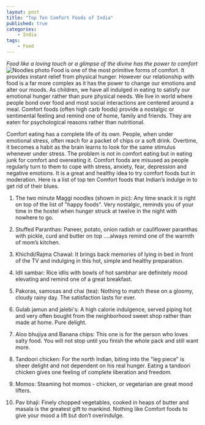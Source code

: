 ```yaml
---
layout: post
title: "Top Ten Comfort Foods of India"
published: true
categories:
	- India
tags:
	- Food
---
```


*Food like a loving touch or a glimpse of the divine has the power to comfort*
![Noodles photo](http://2.bp.blogspot.com/_23hrrIu-3P8/TE05JsLgUjI/AAAAAAAABb0/TNra9Ez9d2M/s400/noodles+con+bacon.JPG)
Food is one of the most primitive forms of comfort. It provides instant relief from physical hunger. However our relationship with food is a far more complex as it has the power to change our emotions and alter our moods. As children, we have all indulged in eating to satisfy our emotional hunger rather than pure physical needs. We live in world where people bond over food and most social interactions are centered around a meal. Comfort foods (often high carb foods) provide a nostalgic or sentimental feeling and remind one of home, family and friends. They are eaten for psychological reasons rather than nutritional.

Comfort eating has a complete life of its own. People, when under emotional stress, often reach for a packet of chips or a soft drink. Overtime, it becomes a habit as the brain learns to look for the same stimulus whenever under stress. The problem is not in comfort eating but in eating junk for comfort and overeating it. Comfort foods are misused as people regularly turn to them to cope with stress, anxiety, fear, depression and negative emotions.
It is a great and healthy idea to try comfort foods but in moderation.
Here is a list of top ten Comfort foods that Indian’s indulge in to get rid of their blues.

1. The two minute Maggi noodles (shown in pic): Any time snack it is right on top of the list of "happy foods". Very nostalgic, reminds you of your time in the hostel when hunger struck at twelve in the night with nowhere to go.

2. Stuffed Paranthas: Paneer, potato, onion radish or cauliflower paranthas with pickle, curd and butter on top ....always remind one of the warmth of mom’s kitchen.

3. Khichdi/Rajma Chawal: It brings back memories of lying in bed in front of the TV and indulging in this hot, simple and healthy preparation.

4. Idli sambar: Rice idlis with bowls of hot sambhar are definitely mood elevating and remind one of a great breakfast.

5. Pakoras, samosas and chai (tea): Nothing to match these on a gloomy, cloudy rainy day. The satisfaction lasts for ever.

6. Gulab jamun and jalebi's: A high calorie indulgence, served piping hot and very often bought from the neighborhood sweet shop rather than made at home. Pure delight.

7. Aloo bhujiya and Banana chips: This one is for the person who loves salty food. You will not stop until you finish the whole pack and still want more.

8. Tandoori chicken: For the north Indian, biting into the "leg piece" is sheer delight and not dependent on his real hunger. Eating a tandoori chicken gives one feeling of complete liberation and freedom.

9. Momos: Steaming hot momos - chicken, or vegetarian are great mood lifters.

10. Pav bhaji: Finely chopped vegetables, cooked in heaps of butter and masala is the greatest gift to mankind.
Nothing like Comfort foods to give your mood a lift but don’t overindulge.
